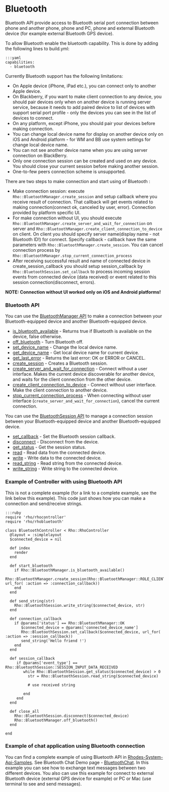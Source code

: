 # Bluetooth

Bluetooth API provide access to Bluetooth serial port connection between phone and another phone, phone and PC, phone and external Bluetooth device (for example external Bluetooth GPS device).

To allow Bluetooth enable the bluetooth capability. This is done by adding the following lines to build.yml:

	:::yaml
	capabilities:
	  - bluetooth

Currently Bluetooth support has the following limitations:

* On Apple device (iPhone, iPad etc.), you can connect only to another Apple device.
* On Blackberry, if you want to make client connection to any device, you should pair devices only when on another device is running server service, because it needs to add paired device to list of devices with support serial port profile - only the devices you can see in the list of devices to connect.
* On any platform, except iPhone, you should pair your devices before making connection.
* You can change local device name for display on another device only on iOS and Android platform - for WM and BB use system settings for change local device name.
* You can not see another device name when you are using server connection on BlackBerry.
* Only one connection session can be created and used on any device. You should close your current session before making another session.
* One-to-few peers connection scheme is unsupported.

There are two steps to make connection and start using of Bluetooth :

* Make connection session: execute `Rho::BluetoothManager.create_session` and setup callback where you receive result of connection. That callback will get events related to making connection(connect ok, canceled by user, error). Connection provided by platform specific UI.
* For make connection without UI, you should execute `Rho::BluetoothManager.create_server_and_wait_for_connection` on server and `Rho::BluetoothManager.create_client_connection_to_device` on client. On client you should specify server name(display name - not Bluetooth ID!) for connect. Specify callback - callback have the same parameters with `Rho::BluetoothManager.create_session`.  You can cancel connection process by `Rho::BluetoothManager.stop_current_connection_process`
* After receiving successful result and name of connected device in create_session_callback you should setup session_callback by `Rho::BluetoothSession.set_callback` to process incoming session events from connected device (data received) or event related to this session connection(disconnect, errors).

**NOTE: Connection without UI worked only on iOS and Android platforms!**

### Bluetooth API

You can use the [BluetoothManager API](../rhodesapi/bluetoothmanager-api) to make a connection between your Bluetooth-equipped device and another Bluetooth-equipped device.

 * [is_bluetooth_available](../rhodesapi/bluetoothmanager-api#isbluetoothavailable) - Returns true if Bluetooth is available on the device, false otherwise.
 * [off_bluetooth](../rhodesapi/bluetoothmanager-api#offbluetooth) - Turn Bluetooth off.
 * [set_device_name](../rhodesapi/bluetoothmanager-api#setdevicename) - Change the local device name.
 * [get_device_name](../rhodesapi/bluetoothmanager-api#getdevicename) - Get local device name for current device.
 * [get_last_error](../rhodesapi/bluetoothmanager-api#getlasterror) - Returns the last error: OK or ERROR or CANCEL.
 * [create_session](../rhodesapi/bluetoothmanager-api#createsession) - Creates a Bluetooth session.
 * [create_server_and_wait_for_connection](../rhodesapi/bluetoothmanager-api#createserverandwaitforconnection) - Connect without a user interface. Makes the current device discoverable for another device, and waits for the client connection from the other device.
 * [create_client_connection_to_device](../rhodesapi/bluetoothmanager-api#createclientconnectiontodevice) - Connect without user interface. Make the client connection to another device.
 * [stop_current_connection_process](../rhodesapi/bluetoothmanager-api#stopcurrentconnectionprocess) - When connecting without user interface (`create_server_and_wait_for_connection`), cancel the current connection.

You can use the [BluetoothSession API](../rhodesapi/bluetoothsession-api) to manage a connection session between your Bluetooth-equipped device and another Bluetooth-equipped device.

 * [set_callback](../rhodesapi/bluetoothsession-api#setcallback) - Set the Bluetooth session callback.
 * [disconnect](../rhodesapi/bluetoothsession-api#disconnect) - Disconnect from the device.
 * [get_status](../rhodesapi/bluetoothsession-api#getstatus) - Get the session status.
 * [read](../rhodesapi/bluetoothsession-api#read) - Read data from the connected device.
 * [write](../rhodesapi/bluetoothsession-api#write) - Write data to the connected device.
 * [read_string](../rhodesapi/bluetoothsession-api#readstring) - Read string from the connected device.
 * [write_string](../rhodesapi/bluetoothsession-api#writestring) - Write string to the connected device.

### Example of Controller with using Bluetooth API

This is not a complete example (for a link to a complete example, see the link below this example). This code just shows how you can make a connection and send/receive strings.<a id="bluetooth-ex" />

	:::ruby
	require 'rho/rhocontroller'
	require 'rho/rhobluetooth'

	class BluetoothController < Rho::RhoController
	  @layout = :simplelayout
	  $connected_device = nil
  
	  def index
	    render
	  end

	  def start_bluetooth
	    if Rho::BluetoothManager.is_bluetooth_available()
	      Rho::BluetoothManager.create_session(Rho::BluetoothManager::ROLE_CLIENT, url_for( :action => :connection_callback))
	    end
	  end

	  def send_string(str)
	    Rho::BluetoothSession.write_string($connected_device, str)
	  end

	  def connection_callback 
	    if @params['status'] == Rho::BluetoothManager::OK
	       $connected_device = @params['connected_device_name']
	       Rho::BluetoothSession.set_callback($connected_device, url_for( :action => :session_callback))
	       send_string('Hello friend !')
	    end
	  end 

	  def session_callback
	     if @params['event_type'] == Rho::BluetoothSession::SESSION_INPUT_DATA_RECEIVED
	        while Rho::BluetoothSession.get_status($connected_device) > 0
	          str = Rho::BluetoothSession.read_string($connected_device)
        
	          # use received string
           
	        end
	     end
	  end

	  def close_all
	    Rho::BluetoothSession.disconnect($connected_device)
	    Rho::BluetoothManager.off_bluetooth()
	  end
      
	end

### Example of chat application using Bluetooth connection

You can find a complete example of using Bluetooth API in [Rhodes-System-Api-Samples](http://github.com/rhomobile/rhodes-system-api-samples). See Bluetooth Chat Demo page - [BluetoothChat](http://github.com/rhomobile/rhodes-system-api-samples/tree/master/app/BluetoothChat/). In this example you can see how to exchange text messages between two different devices. You also can use this example for connect to external Bluetooth device (external GPS device for example) or PC or Mac (use terminal to see and send messages).
